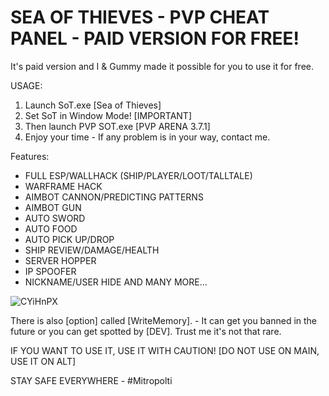 # SEA OF THIEVES - PVP CHEAT PANEL - PAID VERSION FOR FREE!

It's paid version and I & Gummy made it possible for you to use it for free. 


USAGE:

1. Launch SoT.exe [Sea of Thieves]
2. Set SoT in Window Mode! [IMPORTANT]
3. Then launch PVP SOT.exe [PVP ARENA 3.7.1]
4. Enjoy your time - If any problem is in your way, contact me.



Features:
- FULL ESP/WALLHACK (SHIP/PLAYER/LOOT/TALLTALE)
- WARFRAME HACK
- AIMBOT CANNON/PREDICTING PATTERNS
- AIMBOT GUN
- AUTO SWORD
- AUTO FOOD
- AUTO PICK UP/DROP
- SHIP REVIEW/DAMAGE/HEALTH
- SERVER HOPPER
- IP SPOOFER
- NICKNAME/USER HIDE
AND MANY MORE...

![CYiHnPX](https://user-images.githubusercontent.com/120369492/208279381-2ed14634-5dc6-4a6c-8e30-9433232640bb.png)


There is also [option] called [WriteMemory]. - It can get you banned in the future or you can get spotted by [DEV].
Trust me it's not that rare.

IF YOU WANT TO USE IT, USE IT WITH CAUTION!
 [DO NOT USE ON MAIN, USE IT ON ALT]


STAY SAFE EVERYWHERE - #Mitropolti
